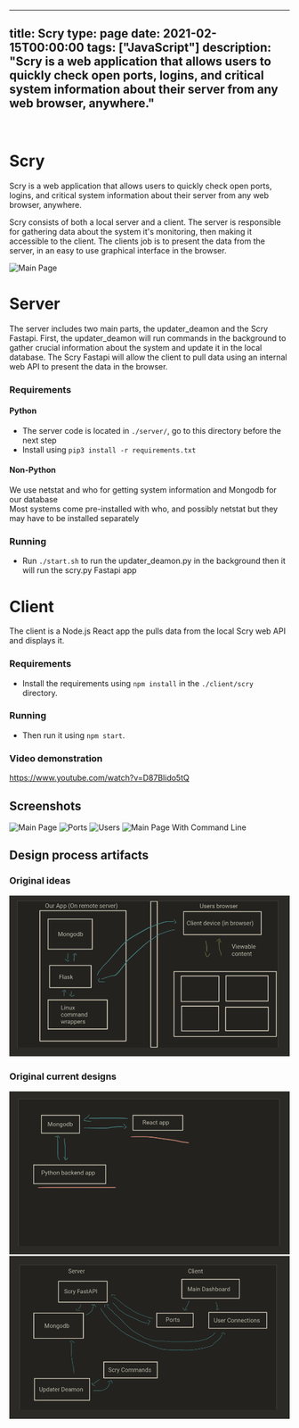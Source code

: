 
---
title: Scry
type: page
date: 2021-02-15T00:00:00
tags: ["JavaScript"]
description: "Scry is a web application that allows users to quickly check open ports, logins, and critical system information about their server from any web browser, anywhere."
---


<br>

# Scry
Scry is a web application that allows users to quickly check open ports, logins, and critical system information about their server from any web browser, anywhere. 

Scry consists of both a local server and a client. The server is responsible for gathering data about the system it's monitoring, then making it accessible to the client. The clients job is to present the data from the server, in an easy to use graphical interface in the browser.

<img src="https://github.com/JakeRoggenbuck/Scry/blob/main/images/main_page.png?raw=true"
     alt="Main Page" width="403" height="302" />

# Server
The server includes two main parts, the updater_deamon and the Scry Fastapi. First, the updater_deamon will run commands in the background to gather crucial information about the system and update it in the local database. The Scry Fastapi will allow the client to pull data using an internal web API to present the data in the browser.

### Requirements
#### Python
- The server code is located in `./server/`, go to this directory before the next step<br>
- Install using `pip3 install -r requirements.txt`
#### Non-Python
We use netstat and who for getting system information and Mongodb for our database<br>
Most systems come pre-installed with who, and possibly netstat but they may have to be installed separately

### Running
- Run `./start.sh` to run the updater_deamon.py in the background then it will run the scry.py Fastapi app

# Client
The client is a Node.js React app the pulls data from the local Scry web API and displays it.

### Requirements
- Install the requirements using `npm install` in the `./client/scry` directory.

### Running
- Then run it using `npm start`.

### Video demonstration
https://www.youtube.com/watch?v=D87Blido5tQ

## Screenshots
![Main Page](https://github.com/JakeRoggenbuck/Scry/blob/main/images/main_page.png?raw=true)
![Ports](https://github.com/JakeRoggenbuck/Scry/blob/main/images/ports.png?raw=true)
![Users](https://github.com/JakeRoggenbuck/Scry/blob/main/images/users.png?raw=true)
![Main Page With Command Line](https://github.com/JakeRoggenbuck/Scry/blob/main/images/main_page_with_command_line.png?raw=true)

## Design process artifacts
### Original ideas
![First structure idea](https://github.com/JakeRoggenbuck/Scry/blob/main/images/original_system_design.png?raw=true)
### Original current designs
![Mongodb connection](https://github.com/JakeRoggenbuck/Scry/blob/main/images/using_mongodb_to_connect_the_two_apps.png?raw=true)
![Current system design](https://github.com/JakeRoggenbuck/Scry/blob/main/images/current_design.png?raw=true)
